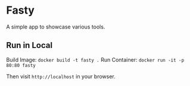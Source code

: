 # Fasty

A simple app to showcase various tools.

## Run in Local

Build Image: `docker build -t fasty .`
Run Container: `docker run -it -p 80:80 fasty`

Then visit `http://localhost` in your browser.

